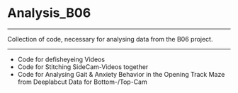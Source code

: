 # Analysis_B06
- - - - - - - - - - - - 
Collection of code, necessary for analysing data from the B06 project.
- - - - - - - - - - - -

- Code for defisheyeing Videos
- Code for Stitching SideCam-Videos together
- Code for Analysing Gait & Anxiety Behavior in the Opening Track Maze from Deeplabcut Data for Bottom-/Top-Cam 
